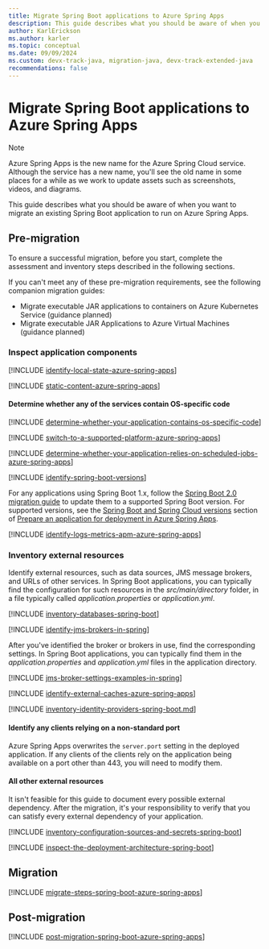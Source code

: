 ```yaml
---
title: Migrate Spring Boot applications to Azure Spring Apps
description: This guide describes what you should be aware of when you want to migrate an existing Spring Boot application to run on Azure Spring Apps.
author: KarlErickson
ms.author: karler
ms.topic: conceptual
ms.date: 09/09/2024
ms.custom: devx-track-java, migration-java, devx-track-extended-java
recommendations: false
---
```


# Migrate Spring Boot applications to Azure Spring Apps

> [!NOTE]
> Azure Spring Apps is the new name for the Azure Spring Cloud service. Although the service has a new name, you'll see the old name in some places for a while as we work to update assets such as screenshots, videos, and diagrams.

This guide describes what you should be aware of when you want to migrate an existing Spring Boot application to run on Azure Spring Apps.

## Pre-migration

To ensure a successful migration, before you start, complete the assessment and inventory steps described in the following sections.

If you can't meet any of these pre-migration requirements, see the following companion migration guides:

* Migrate executable JAR applications to containers on Azure Kubernetes Service (guidance planned)
* Migrate executable JAR Applications to Azure Virtual Machines (guidance planned)

### Inspect application components

[!INCLUDE [identify-local-state-azure-spring-apps](includes/identify-local-state-azure-spring-apps.md)]

[!INCLUDE [static-content-azure-spring-apps](includes/determine-whether-and-how-the-file-system-is-used-azure-spring-apps.md)]

#### Determine whether any of the services contain OS-specific code

[!INCLUDE [determine-whether-your-application-contains-os-specific-code](includes/determine-whether-your-application-contains-os-specific-code-no-title.md)]

[!INCLUDE [switch-to-a-supported-platform-azure-spring-apps](includes/switch-to-a-supported-platform-azure-spring-apps.md)]

[!INCLUDE [determine-whether-your-application-relies-on-scheduled-jobs-azure-spring-apps](includes/determine-whether-your-application-relies-on-scheduled-jobs-azure-spring-apps.md)]

[!INCLUDE [identify-spring-boot-versions](includes/identify-spring-boot-versions.md)]

For any applications using Spring Boot 1.x, follow the [Spring Boot 2.0 migration guide](https://github.com/spring-projects/spring-boot/wiki/Spring-Boot-2.0-Migration-Guide) to update them to a supported Spring Boot version. For supported versions, see the [Spring Boot and Spring Cloud versions](/azure/spring-apps/how-to-prepare-app-deployment#spring-boot-and-spring-cloud-versions) section of [Prepare an application for deployment in Azure Spring Apps](/azure/spring-apps/how-to-prepare-app-deployment).

[!INCLUDE [identify-logs-metrics-apm-azure-spring-apps](includes/identify-logs-metrics-apm-azure-spring-apps.md)]

### Inventory external resources

Identify external resources, such as data sources, JMS message brokers, and URLs of other services. In Spring Boot applications, you can typically find the configuration for such resources in the *src/main/directory* folder, in a file typically called *application.properties* or *application.yml*.

[!INCLUDE [inventory-databases-spring-boot](includes/inventory-databases-spring-boot.md)]

[!INCLUDE [identify-jms-brokers-in-spring](includes/identify-jms-brokers-in-spring.md)]

After you've identified the broker or brokers in use, find the corresponding settings. In Spring Boot applications, you can typically find them in the *application.properties* and *application.yml* files in the application directory.

[!INCLUDE [jms-broker-settings-examples-in-spring](includes/jms-broker-settings-examples-in-spring.md)]

[!INCLUDE [identify-external-caches-azure-spring-apps](includes/identify-external-caches-azure-spring-apps.md)]

[!INCLUDE [inventory-identity-providers-spring-boot.md](includes/inventory-identity-providers-spring-boot.md)]

#### Identify any clients relying on a non-standard port

Azure Spring Apps overwrites the `server.port` setting in the deployed application. If any clients of the clients rely on the application being available on a port other than 443, you will need to modify them.

#### All other external resources

It isn't feasible for this guide to document every possible external dependency. After the migration, it's your responsibility to verify that you can satisfy every external dependency of your application.

[!INCLUDE [inventory-configuration-sources-and-secrets-spring-boot](includes/inventory-configuration-sources-and-secrets-spring-boot.md)]

[!INCLUDE [inspect-the-deployment-architecture-spring-boot](includes/inspect-the-deployment-architecture-spring-boot.md)]

## Migration

[!INCLUDE [migrate-steps-spring-boot-azure-spring-apps](includes/migrate-steps-spring-boot-azure-spring-apps.md)]

## Post-migration

[!INCLUDE [post-migration-spring-boot-azure-spring-apps](includes/post-migration-spring-boot-azure-spring-apps.md)]
